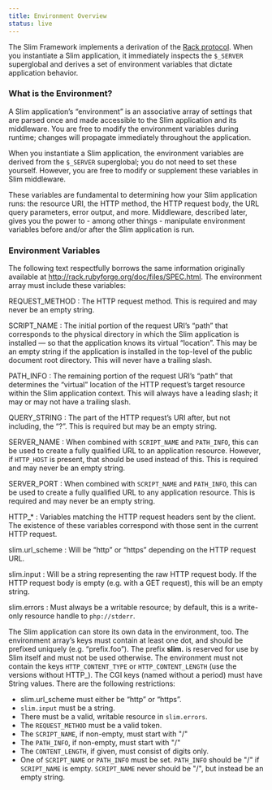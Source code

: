 ```yaml
---
title: Environment Overview
status: live
---
```


The Slim Framework implements a derivation of the [Rack protocol](http://rack.rubyforge.org/doc/SPEC.html). When
you instantiate a Slim application, it immediately inspects the `$_SERVER` superglobal and derives a set of environment
variables that dictate application behavior.

### What is the Environment?

A Slim application’s “environment” is an associative array of settings that are parsed once and made accessible to
the Slim application and its middleware. You are free to modify the environment variables during runtime; changes
will propagate immediately throughout the application.

When you instantiate a Slim application, the environment variables are derived from the `$_SERVER` superglobal; you do
not need to set these yourself. However, you are free to modify or supplement these variables in Slim middleware.

These variables are fundamental to determining how your Slim application runs: the resource URI, the HTTP method,
the HTTP request body, the URL query parameters, error output, and more. Middleware, described later, gives you
the power to - among other things - manipulate environment variables before and/or after the Slim application is run.

### Environment Variables

The following text respectfully borrows the same information originally available at
<http://rack.rubyforge.org/doc/files/SPEC.html>. The environment array must include these variables:

REQUEST_METHOD
: The HTTP request method. This is required and may never be an empty string.

SCRIPT_NAME
: The initial portion of the request URI’s “path” that corresponds to the physical directory in which the Slim
application is installed — so that the application knows its virtual “location”. This may be an empty string if the
application is installed in the top-level of the public document root directory. This will never have a trailing slash.

PATH_INFO
: The remaining portion of the request URI’s “path” that determines the “virtual” location of the HTTP request’s target resource within the Slim application context. This will always have a leading slash; it may or may not have a trailing slash.

QUERY_STRING
: The part of the HTTP request’s URI after, but not including, the “?”. This is required but may be an empty string.

SERVER_NAME
: When combined with `SCRIPT_NAME` and `PATH_INFO`, this can be used to create a fully qualified URL to an application resource. However, if `HTTP_HOST` is present, that should be used instead of this. This is required and may never be an empty string.

SERVER_PORT
: When combined with `SCRIPT_NAME` and `PATH_INFO`, this can be used to create a fully qualified URL to any application resource. This is required and may never be an empty string.

HTTP_*
: Variables matching the HTTP request headers sent by the client. The existence of these variables correspond with those sent in the current HTTP request.

slim.url_scheme
: Will be “http” or “https” depending on the HTTP request URL.

slim.input
: Will be a string representing the raw HTTP request body. If the HTTP request body is empty (e.g. with a GET request), this will be an empty string.

slim.errors
: Must always be a writable resource; by default, this is a write-only resource handle to `php://stderr`.

The Slim application can store its own data in the environment, too. The environment array’s keys must contain at least
one dot, and should be prefixed uniquely (e.g. “prefix.foo”). The prefix **slim.** is reserved for use by Slim itself
and must not be used otherwise. The environment must not contain the keys `HTTP_CONTENT_TYPE` or `HTTP_CONTENT_LENGTH`
(use the versions without HTTP_). The CGI keys (named without a period) must have String values. There are the
following restrictions:

* slim.url_scheme must either be “http” or “https”.
* `slim.input` must be a string.
* There must be a valid, writable resource in `slim.errors`.
* The `REQUEST_METHOD` must be a valid token.
* The `SCRIPT_NAME`, if non-empty, must start with "/"
* The `PATH_INFO`, if non-empty, must start with "/"
* The `CONTENT_LENGTH`, if given, must consist of digits only.
* One of `SCRIPT_NAME` or `PATH_INFO` must be set. `PATH_INFO` should be "/" if `SCRIPT_NAME` is empty. `SCRIPT_NAME`
  never should be "/", but instead be an empty string.
